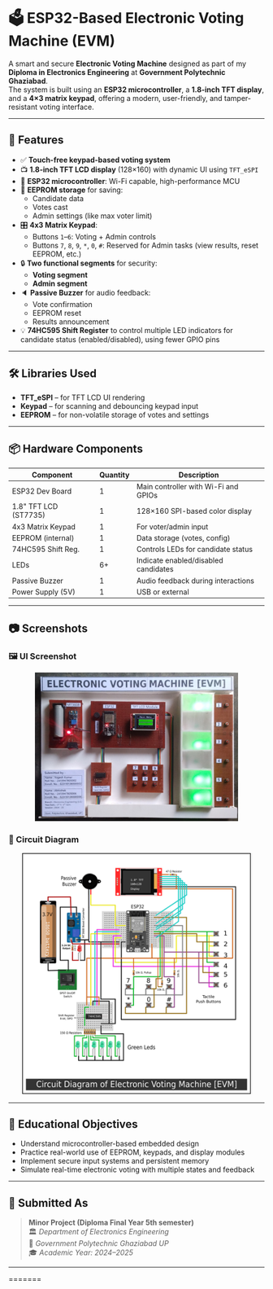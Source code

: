 
# 🗳️ ESP32-Based Electronic Voting Machine (EVM)

A smart and secure **Electronic Voting Machine** designed as part of my **Diploma in Electronics Engineering** at **Government Polytechnic Ghaziabad**.  
The system is built using an **ESP32 microcontroller**, a **1.8-inch TFT display**, and a **4×3 matrix keypad**, offering a modern, user-friendly, and tamper-resistant voting interface.

---

## 🔧 Features

- ✅ **Touch-free keypad-based voting system**
- 📺 **1.8-inch TFT LCD display** (128×160) with dynamic UI using `TFT_eSPI`
- 🧠 **ESP32 microcontroller**: Wi-Fi capable, high-performance MCU
- 💾 **EEPROM storage** for saving:
  - Candidate data
  - Votes cast
  - Admin settings (like max voter limit)
- 🎛️ **4x3 Matrix Keypad**:
  - Buttons `1`–`6`: Voting + Admin controls
  - Buttons `7`, `8`, `9`, `*`, `0`, `#`: Reserved for Admin tasks (view results, reset EEPROM, etc.)
- 🔒 **Two functional segments** for security:  
  - **Voting segment**  
  - **Admin segment**
- 🔈 **Passive Buzzer** for audio feedback:
  - Vote confirmation
  - EEPROM reset
  - Results announcement
- 💡 **74HC595 Shift Register** to control multiple LED indicators for candidate status (enabled/disabled), using fewer GPIO pins

---

## 🛠️ Libraries Used

- **TFT_eSPI** – for TFT LCD UI rendering
- **Keypad** – for scanning and debouncing keypad input
- **EEPROM** – for non-volatile storage of votes and settings

---

## 📦 Hardware Components

| Component            | Quantity | Description                                  |
|----------------------|----------|----------------------------------------------|
| ESP32 Dev Board      | 1        | Main controller with Wi-Fi and GPIOs         |
| 1.8" TFT LCD (ST7735)| 1        | 128×160 SPI-based color display              |
| 4x3 Matrix Keypad    | 1        | For voter/admin input                        |
| EEPROM (internal)    | 1        | Data storage (votes, config)                 |
| 74HC595 Shift Reg.   | 1        | Controls LEDs for candidate status           |
| LEDs                 | 6+       | Indicate enabled/disabled candidates         |
| Passive Buzzer       | 1        | Audio feedback during interactions           |
| Power Supply (5V)    | 1        | USB or external                              |

---

## 📷 Screenshots

<h3>🖼️ UI Screenshot</h3>
<p align="center">
  <img src="images/evm_machine.jpg" alt="UI Screenshot" width="400"/>
</p>

<h3>🔌 Circuit Diagram</h3>
<p align="center">
  <img src="images/circuit_diagram.png" alt="Circuit Diagram" width="450"/>
</p>


---

## 🧠 Educational Objectives

- Understand microcontroller-based embedded design
- Practice real-world use of EEPROM, keypads, and display modules
- Implement secure input systems and persistent memory
- Simulate real-time electronic voting with multiple states and feedback

---

## 🏫 Submitted As

> **Minor Project (Diploma Final Year 5th semester)**  
> 🏛️ *Department of Electronics Engineering*  
> 📍 *Government Polytechnic Ghaziabad UP*  
> 🎓 *Academic Year: 2024–2025*

---



=======
